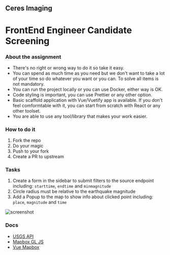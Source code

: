 ## Ceres Imaging

# FrontEnd Engineer Candidate Screening

### About the assignment

- There's no right or wrong way to do it so take it easy.
- You can spend as much time as you need but we don't want to take a lot of your time so do whatever you want or you can. To solve all items is not mandatory.
- You can run the project locally or you can use Docker, either way is OK.
- Code styling is important, you can use Prettier or any other option.
- Basic scaffold application with Vue/Vuetify app is available. If you don't feel comformtable with it, you can start from scratch with React or any other toolset.
- You are able to use any tool/library that makes your work easier.

### How to do it

1. Fork the repo
1. Do your magic
1. Push to your fork
1. Create a PR to upstream

### Tasks

1. Create a form in the sidebar to submit filters to the source endpoint including: `starttime`, `endtime` and `minmagnitude`
1. Circle radius must be relative to the earthquake magnitude
1. Add a Popup to the map to show info about clicked point including: `place`, `magnitude` and `time`

![screenshot](https://user-images.githubusercontent.com/360260/120043690-cabf9780-bfe2-11eb-8771-8e5e79f025f7.png)


### Docs

- [USGS API](https://earthquake.usgs.gov/fdsnws/event/1/#parameters)
- [Mapbox GL JS](https://docs.mapbox.com/mapbox-gl-js/api/)
- [Vue Mapbox](https://vue-mapbox-gl.meta.fr/)
